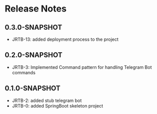 # Release Notes

## 0.3.0-SNAPSHOT

*   JRTB-13: added deployment process to the project

## 0.2.0-SNAPSHOT

*   JRTB-3: Implemented Command pattern for handling Telegram Bot commands 

## 0.1.0-SNAPSHOT

*   JRTB-2: added stub telegram bot
*   JRTB-0: added SpringBoot skeleton project